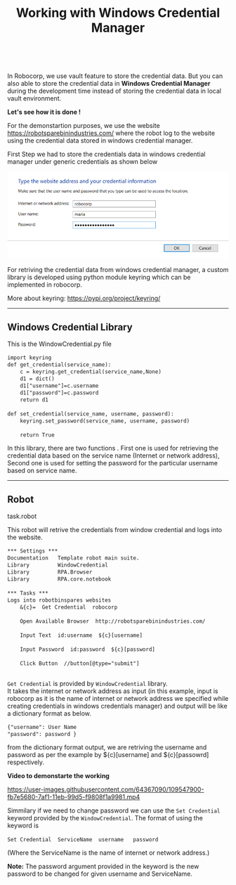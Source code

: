 <center><h1><b>Working with Windows Credential Manager</b></h1></center><br><br><br>



In Robocorp, we use vault feature to store the credential data. But you can also able to store the credential data in <b>Windows Credential Manager </b> during the development time instead of storing the credential data in local vault environment.

<b>Let's see how it is done !</b>

For the demonstartion purposes, we use the website https://robotsparebinindustries.com/  where the robot log to the website using the credential data stored in windows credential manager.


First Step we had to store the credentials data in windows credential manager under generic credentials as shown below



![Alt text](<https://github.com/nived00015/Working-with-windows-Credential-Manager/blob/main/Credential.png>)
<br>

For retriving the credential data from windows credential manager, a custom library is developed using python module keyring which can be implemented in robocorp.

More about keyring: https://pypi.org/project/keyring/

---------------------------------------------------------------------------


<h2><b>Windows Credential Library</b></h2>

This is the WindowCredential.py file 

```
import keyring
def get_credential(service_name):
    c = keyring.get_credential(service_name,None)
    d1 = dict()
    d1["username"]=c.username
    d1["password"]=c.password
    return d1

def set_credential(service_name, username, password):
    keyring.set_password(service_name, username, password)

    return True
```
In this library, there are two functions . First one is used for retrieving the credential data based on the service name (Internet or network address), Second one is used for setting the password for the particular username based on service name.

-------------------------------------------------------------------------------------------------------------------------


<h2><b>Robot</b></h2>

task.robot 

This robot will retrive the credentials from window credential and logs into the website.

```
*** Settings ***
Documentation   Template robot main suite.
Library         WindowCredential
Library         RPA.Browser
Library         RPA.core.notebook

*** Tasks ***
Logs into robotbinspares websites 
    &{c}=  Get Credential  robocorp
    
    Open Available Browser  http://robotsparebinindustries.com/
    
    Input Text  id:username  ${c}[username]
    
    Input Password  id:password  ${c}[password]
    
    Click Button  //button[@type="submit"]
    
```


```Get Credential``` is provided by ```WindowCredential``` library. <br>
It  takes the internet or network address as input (in this example, input is robocorp as it is the name of internet or network address we specified while creating credentials in windows credentials manager) and output will be like a dictionary format as below. 
 
 ```
 {"username": User Name
 "password": password }
 ```
 
 from the dictionary format output, we are retriving the username and password as per the example by ${c}[username] and ${c}[passowrd] respectively.
 
 <b>Video to demonstarte the working </b>
 

https://user-images.githubusercontent.com/64367090/109547900-fb7e5680-7af1-11eb-99d5-f9808f1a9981.mp4


Simmilary if we need to change password we can use the  ```Set Credential``` keyword provided by the ```WindowCredential```. The format of using the keyword is 

```Set Credential  ServiceName  username   password```

(Where the ServiceName is the name of internet or network address.)

<b>Note:</b> The password argument provided in the keyword is the new password to be changed for given username and ServiceName.





 
 
 


